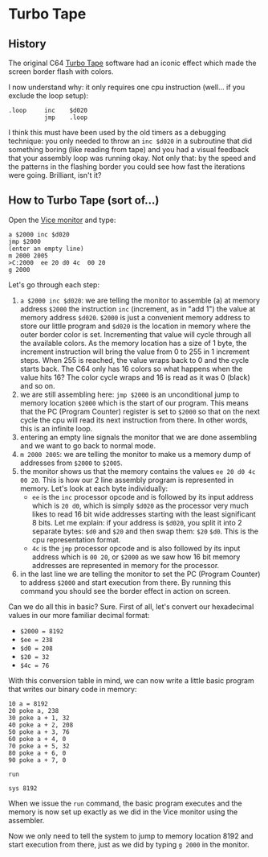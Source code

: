 # Turbo Tape

## History

The original C64 [Turbo Tape](https://en.wikipedia.org/wiki/Fast_loader)
software had an iconic effect which made the screen border flash with colors.

I now understand why: it only requires one cpu instruction (well... if
you exclude the loop setup):

```
.loop     inc    $d020
          jmp    .loop
```

I think this must have been used by the old timers as a debugging technique:
you only needed to throw an `inc $d020` in a subroutine that did something
boring (like reading from tape) and you had a visual feedback that your
assembly loop was running okay. Not only that: by the speed and the patterns in
the flashing border you could see how fast the iterations were going. Brilliant,
isn't it?

## How to Turbo Tape (sort of...)

Open the [Vice
monitor](https://codebase64.org/doku.php?id=base:using_the_vice_monitor) and
type:

```
a $2000 inc $d020
jmp $2000
(enter an empty line)
m 2000 2005
>C:2000  ee 20 d0 4c  00 20
g 2000
```

Let's go through each step:

1. `a $2000 inc $d020`: we are telling the monitor to assemble (a) at memory
   address `$2000` the instruction `inc` (increment, as in "add 1") the value
   at memory address `$d020`. `$2000` is just a convenient memory address to
   store our little program and `$d020` is the location in memory where the
   outer border color is set. Incrementing that value will cycle through all
   the available colors. As the memory location has a size of 1 byte, the
   increment instruction will bring the value from 0 to 255 in 1 increment
   steps. When 255 is reached, the value wraps back to 0 and the cycle starts
   back. The C64 only has 16 colors so what happens when the value hits 16? The
   color cycle wraps and 16 is read as it was 0 (black) and so on.
2. we are still assembling here: `jmp $2000` is an unconditional jump to memory
   location `$2000` which is the start of our program. This means that the PC
   (Program Counter) register is set to `$2000` so that on the next cycle the
   cpu will read its next instruction from there. In other words, this is an
   infinite loop.
3. entering an empty line signals the monitor that we are done assembling and
   we want to go back to normal mode.
4. `m 2000 2005`: we are telling the monitor to make us a memory dump of
   addresses from `$2000` to `$2005`.
5. the monitor shows us that the memory contains the values `ee 20 d0 4c 00
   20`. This is how our 2 line assembly program is represented in memory.
   Let's look at each byte individually:
   - `ee` is the `inc` processor opcode and is followed by its input address
   which is `20 d0`, which is simply `$d020` as the processor very much likes
   to read 16 bit wide addresses starting with the least significant 8 bits.
   Let me explain: if your address is `$d020`, you split it into 2 separate
   bytes: `$d0` and `$20` and then swap them: `$20` `$d0`. This is the cpu
   representation format.
   - `4c` is the `jmp` processor opcode and is also followed by its input
  address which is `00 20`, or `$2000` as we saw how 16 bit memory addresses
  are represented in memory for the processor.  
6. in the last line we are telling the monitor to set the PC (Program Counter)
  to address `$2000` and start execution from there. By running this command
  you should see the border effect in action on screen. 

Can we do all this in basic? Sure. First of all, let's convert our hexadecimal
values in our more familiar decimal format:

- `$2000 = 8192`
- `$ee = 238`
- `$d0 = 208`
- `$20 = 32`
- `$4c = 76`

With this conversion table in mind, we can now write a little basic program
that writes our binary code in memory:

```basic
10 a = 8192
20 poke a, 238
30 poke a + 1, 32
40 poke a + 2, 208
50 poke a + 3, 76
60 poke a + 4, 0
70 poke a + 5, 32
80 poke a + 6, 0
90 poke a + 7, 0

run

sys 8192
```

When we issue the `run` command, the basic program executes and the memory is now
set up exactly as we did in the Vice monitor using the assembler.

Now we only need to tell the system to jump to memory location 8192 and start
execution from there, just as we did by typing `g 2000` in the monitor.
